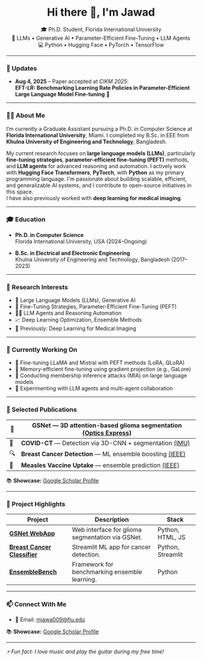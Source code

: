 <h1 align="center">Hi there 👋, I'm Jawad</h1>
<p align="center">
  🎓 Ph.D. Student, Florida International University <br/>
  🤖 LLMs • Generative AI • Parameter-Efficient Fine-Tuning • LLM Agents <br/>
  💻 Python • Hugging Face • PyTorch • TensorFlow
</p>

---

### 📰 Updates

- **Aug 4, 2025** – Paper accepted at *CIKM 2025*:  
  **EFT-LR: Benchmarking Learning Rate Policies in Parameter-Efficient Large Language Model Fine-tuning** 🎉  

---
### 🧑‍💻 About Me

I’m currently a Graduate Assistant pursuing a Ph.D. in Computer Science at **Florida International University**, Miami. I completed my B.Sc. in EEE from **Khulna University of Engineering and Technology**, Bangladesh.

My current research focuses on **large language models (LLMs)**, particularly **fine-tuning strategies**, **parameter-efficient fine-tuning (PEFT)** methods, and **LLM agents** for advanced reasoning and automation. I actively work with **Hugging Face Transformers**, **PyTorch**, with **Python** as my primary programming language. I'm passionate about building scalable, efficient, and generalizable AI systems, and I contribute to open-source initiatives in this space.  
I have also previously worked with **deep learning for medical imaging**.

---

### 🎓 Education

- **Ph.D. in Computer Science**  
  Florida International University, USA (2024–Ongoing)

- **B.Sc. in Electrical and Electronic Engineering**  
  Khulna University of Engineering and Technology, Bangladesh (2017–2023)

---

### 📌 Research Interests

- 🧠 Large Language Models (LLMs), Generative AI  
- 🔧 Fine-Tuning Strategies, Parameter-Efficient Fine-Tuning (PEFT)  
- 🧑‍💻 LLM Agents and Reasoning Automation  
- 📈 Deep Learning Optimization, Ensemble Methods  
- 🧬 Previously: Deep Learning for Medical Imaging

---

### 🔭 Currently Working On

- 🧠 Fine-tuning LLaMA and Mistral with PEFT methods (LoRA, QLoRA)  
- 💾 Memory-efficient fine-tuning using gradient projection (e.g., GaLore)  
- 🔐 Conducting membership inference attacks (MIA) on large language models  
- 🤖 Experimenting with LLM agents and multi-agent collaboration

---

### 🔬 Selected Publications

| 🧠 | **GSNet** — 3D attention-based glioma segmentation [(Optics Express)](https://doi.org/10.1364/OE.499054) |
|----|--------------------------------------------------------------------------------------------------------|
| 🦠 | **COVID-CT** — Detection via 3D-CNN + segmentation [(IMU)](https://doi.org/10.1016/j.imu.2021.100709)  |
| 🔍 | **Breast Cancer Detection** — ML ensemble boosting [(IEEE)](https://ieeexplore.ieee.org/document/9850750) |
| 💉 | **Measles Vaccine Uptake** — ensemble prediction [(IEEE)](https://ieeexplore.ieee.org/abstract/document/9524617) |

📚 **Showcase:** [Google Scholar Profile](https://scholar.google.com/citations?user=6VOwVbwAAAAJ)

---

### 🚀 Project Highlights

| Project | Description | Stack |
|---------|-------------|-------|
| [**GSNet WebApp**](https://github.com/006jawad/GSNet_/tree/main/WebApp) | Web interface for glioma segmentation via GSNet. | Python, HTML, JS |
| [**Breast Cancer Classifier**](https://github.com/006jawad/Breast-Cancer-Classification) | Streamlit ML app for cancer detection. | Python, Streamlit |
| [**EnsembleBench**](https://github.com/006jawad/EnsembleBench) | Framework for benchmarking ensemble learning. | Python |

---

### 📫 Connect With Me

- 📧 Email: mjawa009@fiu.edu  
<!-- - 💬 [Facebook](https://www.facebook.com/jawad.eee06.17) -->

📚 **Showcase:** [Google Scholar Profile](https://scholar.google.com/citations?user=6VOwVbwAAAAJ)

---

<!--
### 📊 GitHub Stats *(Optional)*

<p align="center">
  <img src="https://github-readme-stats.vercel.app/api?username=006jawad&show_icons=true&theme=default" height="150" />
  <img src="https://github-readme-stats.vercel.app/api/top-langs/?username=006jawad&layout=compact&theme=default" height="150" />
</p>

---
-->

*⚡ Fun fact: I love music and play the guitar during my free time!*
